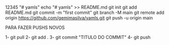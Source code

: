 12345
"# yamls" 
echo "# yamls" >> README.md
git init
git add README.md
git commit -m "first commit"
git branch -M main
git remote add origin https://github.com/gemimasilva/yamls.git
git push -u origin main

PARA FAZER PUSHS NOVOS

1- git pull
2- git add .
3- git commit "TITULO DO COMMIT"
4- git push
